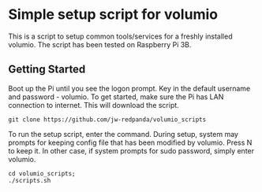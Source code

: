 # Simple setup script for volumio

This is a script to setup common tools/services for a freshly installed volumio.
The script has been tested on Raspberry Pi 3B.

## Getting Started

Boot up the Pi until you see the logon prompt.  Key in the default username and password - volumio.
To get started, make sure the Pi has LAN connection to internet.
This will download the script.

```
git clone https://github.com/jw-redpanda/volumio_scripts
```

To run the setup script, enter the command.  During setup, system may prompts for keeping config file that has been modified by volumio.  Press N to keep it.  In other case, if system prompts for sudo password, simply enter volumio.

```
cd volumio_scripts;
./scripts.sh

```
